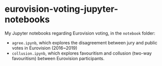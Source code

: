 # eurovision-voting-jupyter-notebooks
 My Jupyter notebooks regarding Eurovision voting, in the `notebook` folder:
 * `agree.ipynb`, which explores the disagreement between jury and public votes in Eurovision (2016~2019)
* `collusion.ipynb`, which explores favouritism and collusion (two-way favouritism) between Eurovision participants.
